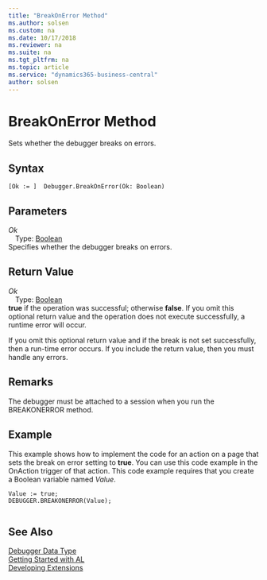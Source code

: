 ```yaml
---
title: "BreakOnError Method"
ms.author: solsen
ms.custom: na
ms.date: 10/17/2018
ms.reviewer: na
ms.suite: na
ms.tgt_pltfrm: na
ms.topic: article
ms.service: "dynamics365-business-central"
author: solsen
---
```

[//]: # (START>DO_NOT_EDIT)
[//]: # (IMPORTANT:Do not edit any of the content between here and the END>DO_NOT_EDIT.)
[//]: # (Any modifications should be made in the .xml files in the ModernDev repo.)
# BreakOnError Method
Sets whether the debugger breaks on errors.

## Syntax
```
[Ok := ]  Debugger.BreakOnError(Ok: Boolean)
```
## Parameters
*Ok*  
&emsp;Type: [Boolean](../boolean/boolean-data-type.md)  
Specifies whether the debugger breaks on errors.  


## Return Value
*Ok*  
&emsp;Type: [Boolean](../boolean/boolean-data-type.md)  
**true** if the operation was successful; otherwise **false**.  If you omit this optional return value and the operation does not execute successfully, a runtime error will occur.    


[//]: # (IMPORTANT: END>DO_NOT_EDIT)

If you omit this optional return value and if the break is not set successfully, then a run-time error occurs. If you include the return value, then you must handle any errors.  
  
## Remarks  
 The debugger must be attached to a session when you run the BREAKONERROR method.  
  
## Example  
 This example shows how to implement the code for an action on a page that sets the break on error setting to **true**. You can use this code example in the OnAction trigger of that action. This code example requires that you create a Boolean variable named *Value*.  
  
```  
Value := true;  
DEBUGGER.BREAKONERROR(Value);  
  
```  

## See Also
[Debugger Data Type](debugger-data-type.md)  
[Getting Started with AL](../devenv-get-started.md)  
[Developing Extensions](../devenv-dev-overview.md)